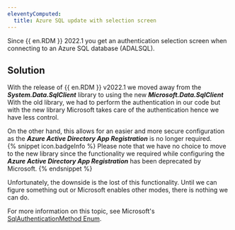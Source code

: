 ```yaml
---
eleventyComputed:
  title: Azure SQL update with selection screen
---
```

Since {{ en.RDM }} 2022.1 you get an authentication selection screen when connecting to an Azure SQL database (ADALSQL).
## Solution
With the release of {{ en.RDM }} v2022.1 we moved away from the ***System.Data.SqlClient*** library to using the new ***Microsoft.Data.SqlClient*** With the old library, we had to perform the authentication in our code but with the new library Microsoft takes care of the authentication hence we have less control.  

On the other hand, this allows for an easier and more secure configuration as the ***Azure Active Directory App Registration*** is no longer required.  
{% snippet icon.badgeInfo %}
Please note that we have no choice to move to the new library since the functionality we required while configuring the ***Azure Active Directory App Registration*** has been deprecated by Microsoft.
{% endsnippet %}  

Unfortunately, the downside is the lost of this functionality. Until we can figure something out or Microsoft enables other modes, there is nothing we can do.  

For more information on this topic, see Microsoft's [SqlAuthenticationMethod Enum](https://docs.microsoft.com/en-us/dotnet/api/microsoft.data.sqlclient.sqlauthenticationmethod?view=sqlclient-dotnet-standard-4.1).
